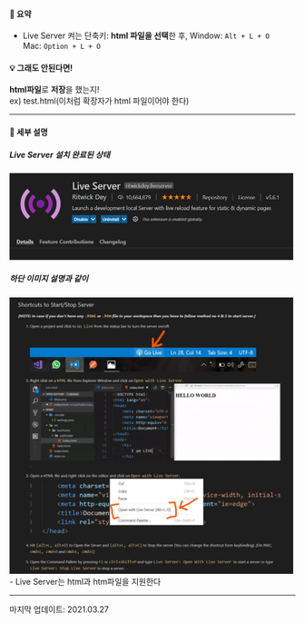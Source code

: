 #### 📌 요약
- Live Server 켜는 단축키: **html 파일을 선택**한 후,
Window: `Alt + L + O`   
Mac: `Option + L + O`

#### 💡 그래도 안된다면!    
**html파일**로 **저장**을 했는지!    
ex) test.html(이처럼 확장자가 html 파일이어야 한다)

___

#### 📌 세부 설명
##### Live Server 설치 완료된 상태
<img src="./src/LiveServer(1).PNG" width="500">

##### 하단 이미지 설명과 같이 
<img src="./src/LiveServer(2).PNG" width="500">
- Live Server는 html과 htm파일을 지원한다



 ___
마지막 업데이트: 2021.03.27
